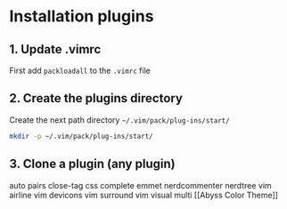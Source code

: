 # Installation plugins

## 1. Update .vimrc

First add `packloadall` to the `.vimrc` file

## 2. Create the plugins directory

Create the next path directory `~/.vim/pack/plug-ins/start/` 

```bash
mkdir -p ~/.vim/pack/plug-ins/start/
```

## 3. Clone a plugin (any plugin)



auto pairs
close-tag
css complete
emmet
nerdcommenter
nerdtree
vim airline
vim devicons
vim surround
vim visual multi
[[Abyss Color Theme]]